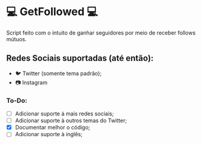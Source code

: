 # 💻 GetFollowed 💻
Script feito com o intuito de ganhar seguidores por meio de receber follows mútuos.

## Redes Sociais suportadas (até então):
- 🐦 Twitter (somente tema padrão);
- 📷 Instagram

### To-Do:
- [ ] Adicionar suporte à mais redes sociais;
- [ ] Adicionar suporte à outros temas do Twitter;
- [X] Documentar melhor o código;
- [ ] Adicionar suporte à inglês;
